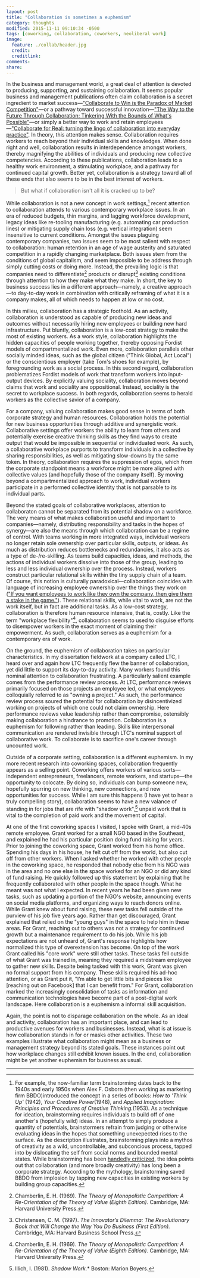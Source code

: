 ```yaml
---
layout: post
title: "Collaboration is sometimes a euphemism"
category: thoughts
modified: 2015-11-11 09:10:34 -0500
tags: [coworking, collaboration, coworkers, neoliberal work]
image:
  feature: ./collab/header.jpg
  credit: 
  creditlink: 
comments: 
share: 
---
```

In the business and management world, a great deal of attention is devoted to producing, supporting, and sustaining collaboration. It seems popular business and management publications often claim collaboration is a secret ingredient to market success&mdash;["Collaborate to Win is the Paradox of Market Competition"](http://www.entrepreneur.com/article/234559)&mdash;or a pathway toward successful innovation&mdash;["The Way to the Future Through Collaboration: Tinkering With the Bounds of What's Possible"](http://www.wired.com/insights/2014/05/way-future-collaboration-tinkering-bounds-whats-possible/)&mdash;or simply a better way to work and retain employees&mdash;["Collaborate for Real: turning the lingo of collaboration into everyday practice"](https://hbr.org/2015/09/collaborate-for-real). In theory, this attention makes sense. Collaboration requires workers to reach beyond their individual skills and knowledges. When done right and well, collaboration results in interdependence amongst workers, thereby magnifying the abilities of individuals and producing new collective competencies. According to these publications, collaboration leads to a healthy work environment, a stimulating workplace, and a pathway for continued capital growth. Better yet, collaboration is a strategy toward all of these ends that also seems to be in the best interest of workers. 

>But what if collaboration isn't all it is cracked up to be?

While collaboration is not a new concept in work settings,[^1] recent attention to collaboration attends to various contemporary workplace issues. In an era of reduced budgets, thin margins, and lagging workforce development, legacy ideas like re-tooling manufacturing (e.g. automating car production lines) or mitigating supply chain loss (e.g. vertical integration) seem insensitive to current conditions. Amongst the issues plaguing contemporary companies, two issues seem to be most salient with respect to collaboration: human retention in an age of wage austerity and saturated competition in a rapidly changing marketplace. Both issues stem from the conditions of global capitalism, and seem impossible to be address through simply cutting costs or doing more. Instead, the prevailing logic is that companies need to differentiate[^2] products or disrupt[^3] existing conditions through attention to how they make what they make. In short, the key to business success lies in a different approach&mdash;namely, a creative approach&mdash;to day-to-day work in combination with critically reframing of what it is a company makes, all of which needs to happen at low or no cost.

In this milieu, collaboration has a strategic foothold. As an activity, collaboration is understood as capable of producing new ideas and outcomes without necessarily hiring new employees or building new hard infrastructure. Put bluntly, collaboration is a low-cost strategy to make the most of existing workers. As a work style, collaboration highlights the hidden capacities of people working together, thereby opposing Fordist models of compartmentalized work. Even more, collaboration parallels other socially minded ideas, such as the global citizen ("Think Global, Act Local") or the conscientious employer (take Tom's shoes for example), by foregrounding work as a social process. In this second regard, collaboration problematizes Fordist models of work that transform workers into input-output devices. By explicitly valuing sociality, collaboration moves beyond claims that work and sociality are oppositional. Instead, sociality is the secret to workplace success. In both regards, collaboration seems to herald workers as the collective savior of a company.

For a company, valuing collaboration makes good sense in terms of both corporate strategy and human resources. Collaboration holds the potential for new business opportunities through additive and synergistic work. Collaborative settings offer workers the ability to learn from others and potentially exercise creative thinking skills as they find ways to create output that would be impossible in sequential or individuated work. As such, a collaborative workplace purports to transform individuals in a collective by sharing responsibilities, as well as mitigating slow-downs by the same token. In theory, collaboration requires the suppression of egos, which from the corporate standpoint means a workforce might be more aligned with collective values (and hopefully those of the company itself). By moving beyond a compartmentalized approach to work, individual workers participate in a performed collective identity that is not parsable to its individual parts.

Beyond the stated goals of collaborative workplaces, attention to collaboraton cannot be separated from its potential shadow on a workforce. The very means of what makes collaboration useful and important to companies&mdash;namely, distributing responsibility and tasks in the hopes of synergy&mdash;are also the means through which collaboration can be a regime of control. With teams working in more integrated ways, individual workers no longer retain sole ownership over particular skills, outputs, or ideas. As much as distribution reduces bottlenecks and redundancies, it also acts as a type of de-/re-skilling. As teams build capacities, ideas, and methods, the actions of individual workers dissolve into those of the group, leading to less and less individual ownership over the process. Instead, workers construct particular relational skills within the tiny supply chain of a team. Of course, this notion is culturally paradoxical&mdash;collaboration coincides with language of increasing employee ownership over the things they work on (["If you want employees to work like they own the company, then give them a stake in the game."](http://www.entrepreneur.com/article/218028)). These relational skills, while vital to work, are not the work itself, but in fact are additional tasks. As a low-cost strategy, collaboration is therefore human resource intensive, that is, costly. Like the term "workplace flexibility"[^2], collaboration seems to used to disguise efforts to disempower workers in the exact moment of claiming their empowerment. As such, collaboration serves as a euphemism for a contemporary era of work.

On the ground, the euphemism of collaboration takes on particular characteristics. In my dissertation fieldwork at a company called LTC, I heard over and again how LTC frequently flew the banner of collaboration, yet did little to support its day-to-day activity. Many workers found this nominal attention to collaboration frustrating. A particularly salient example comes from the performance review process. At LTC, performance reviews primarily focused on those projects an employee led, or what employees colloquially referred to as "owning a project." As such, the performance review process soured the potential for collaboration by disincentivized working on projects of which one could not claim ownership. Here performance reviews value leadership rather than compromise, ostensibly making collaboration a hindrance to promotion. Collaboration is a euphemism for following rather than leading. Skills like interpersonal communication are rendered invisible through LTC's nominal support of collaborative work. To collaborate is to sacrifice one's career through uncounted work.

Outside of a corporate setting, collaboration is a different euphemism. In my more recent research into coworking spaces, collaboration frequently appears as a selling point. Coworking offers workers of various sorts&mdash; independent entrepreneurs, freelancers, remote workers, and startups&mdash;the opportunity to colocate. By doing so, individuals can bump someone new, hopefully spurring on new thinking, new connections, and new opportunities for success. While I am sure this happens (I have yet to hear a truly compelling story), collaboration seems to have a new valance of standing in for jobs that are rife with "shadow work",[^5] unpaid work that is vital to the completion of paid work and the movement of capital. 

At one of the first coworking spaces I visited, I spoke with Grant, a mid-40s remote employee. Grant worked for a small NGO based in the Southeast, and explained he had his particular position doing fund raising for years. Prior to joining the coworking space, Grant worked from his home office. Spending his days in his house, he felt cut off from the world, but also cut off from other workers. When I asked whether he worked with other people in the coworking space, he responded that nobody else from his NGO was in the area and no one else in the space worked for an NGO or did any kind of fund raising. He quickly followed up this statement by explaining that he frequently collaborated with other people in the space though. What he meant was not what I expected. In recent years he had been given new tasks, such as updating a portion of the NGO's website, announcing events on social media platforms, and organizing ways to reach donors online. While Grant knew about fund raising, these new tasks fell outside of the purview of his job five years ago. Rather than get discouraged, Grant explained that relied on the "young guys" in the space to help him in these areas. For Grant, reaching out to others was not a strategy for continued growth but a maintenance requirement to do his job. While his job expectations are not unheard of, Grant's response highlights how normalized this type of overextension has become. On top of the work Grant called his "core work" were still other tasks. These tasks fell outside of what Grant was trained in, meaning they required a midstream employee to gather new skills. Despite being tasked with this work, Grant was given no formal support from his company. These skills required his ad-hoc attention, or as Grant put it, "I’m able to get little bits and pieces like [reaching out on Facebook] that I can benefit from." For Grant, collaboration marked the increasingly consolidation of tasks as information and communication technologies have become part of a post-digital work landscape. Here collaboration is a euphemism a informal skill acquisition.

Again, the point is not to disparage collaboration on the whole. As an ideal and activity, collaboration has an important place, and can lead to productive avenues for workers and businesses. Instead, what is at issue is how collaboration stands in for or masks other activities. These two examples illustrate what collaboration might mean as a business or management strategy beyond its stated goals. These instances point out how workplace changes still exhibit known issues. In the end, collaboration might be yet another euphemism for business as usual.

---

[^1]: For example, the now-familiar term brainstorming dates back to the 1940s and early 1950s when Alex F. Osborn (then working as marketing firm BBDO)introduced the concept in a series of books: *How to 'Think Up'* (1942), *Your Creative Power*(1948), and *Applied Imagination: Principles and Procedures of Creative Thinking.*(1953). As a technique for ideation, brainstorming requires individuals to build off of one another's (hopefully wild) ideas. In an attempt to simply produce a quantity of potentials, brainstormers refrain from judging or otherwise evaluating ideas in the hopes that something unexepected rises to the surface. As the description illustrates, brainstorming plays into a mythos of creativity as a wild, uncontrollable, and subconcious process, tapped into by dislocating the self from social norms and bounded mental states. While brainstorming has been [handedly criticized](http://www.newyorker.com/magazine/2012/01/30/groupthink), the idea points out that collaboration (and more broadly creativity) has long been a corporate strategy. According to the mythology, brainstorming saved BBDO from implosion by tapping new capacities in existing workers by building group capacities.

[^2]: Chamberlin, E. H. (1969). *The Theory of Monopolistic Competition: A Re-Orientation of the Theory of Value (Eighth Edition).* Cambridge, MA: Harvard University Press.

[^3]: Christensen, C. M. (1997). *The Innovator’s Dilemma: The Revolutionary Book that Will Change the Way You Do Business (First Edition).* Cambridge, MA: Harvard Business School Press.

[^4]: Gregg, M. (2007). Freedom to work: The impact of wireless on labour politics. *Media International Australia*, (Special Issue on Wireless Technologies and Cultures).

[^5]: Illich, I. (1981). *Shadow Work.** Boston: Marion Boyers.

